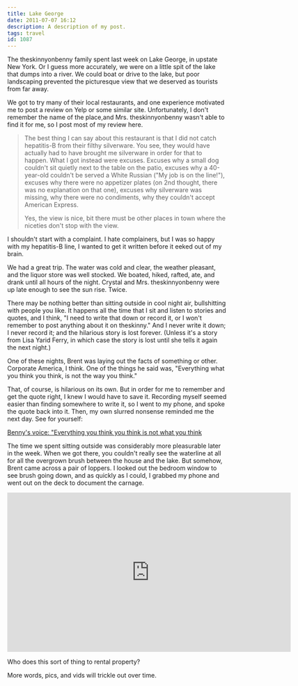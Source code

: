 ```yaml
---
title: Lake George
date: 2011-07-07 16:12
description: A description of my post.
tags: travel
id: 1087
---
```

The theskinnyonbenny family spent last week on Lake George, in upstate New York. Or I guess more accurately, we were on a little spit of the lake that dumps into a river. We could boat or drive to the lake, but poor landscaping prevented the picturesque view that we deserved as tourists from far away. 

We got to try many of their local restaurants, and one experience motivated me to post a review on Yelp or some similar site. Unfortunately, I don't remember the name of the place,and Mrs. theskinnyonbenny wasn't able to find it for me, so I post most of my review here. 
<span class="spanEndPreview">&nbsp;</span>
<blockquote>The best thing I can say about this restaurant is that I did not catch hepatitis-B from their filthy silverware. You see, they would have actually had to have brought me silverware in order for that to happen. What I got instead were excuses. Excuses why a small dog couldn't sit quietly next to the table on the patio, excuses why a 40-year-old couldn't be served a White Russian ("My job is on the line!"), excuses why there were no appetizer plates (on 2nd thought, there was no explanation on that one), excuses why silverware was missing, why there were no condiments, why they couldn't accept American Express. 

Yes, the view is nice, bit there must be other places in town where the niceties don't stop with the view. </blockquote>

I shouldn't start with a complaint.  I hate complainers, but I was so happy with my hepatitis-B line, I wanted to get it written before it eeked out of my brain. 

We had a great trip. The water was cold and clear, the weather pleasant, and the liquor store was well stocked. We boated, hiked, rafted, ate, and drank until all hours of the night. Crystal and Mrs. theskinnyonbenny were up late enough to see the sun rise.  Twice. 

There may be nothing better than sitting outside in cool night air, bullshitting with people you like.  It happens all the time that I sit and listen to stories and quotes, and I think, "I need to write that down or record it, or I won't remember to post anything about it on theskinny."  And I never write it down; I never record it; and the hilarious story is lost forever.  (Unless it's a story from Lisa Yarid Ferry, in which case the story is lost until she tells it again the next night.)

One of these nights, Brent was laying out the facts of something or other.  Corporate America, I think.  One of the things he said was, "Everything what you think you think, is not the way you think."

That, of course, is hilarious on its own.  But in order for me to remember and get the quote right, I knew I would have to save it.  Recording myself seemed easier than finding somewhere to write it, so I went to my phone, and spoke the quote back into it.  Then, my own slurred nonsense reminded me the next day.  See for yourself:

<script type="text/javascript" src="http://mediaplayer.yahoo.com/js"></script><a href="/sound/EverythingYouThink.wav">Benny's voice:  "Everything you think you think is not what you think</a>

The time we spent sitting outside was considerably more pleasurable later in the week.  When we got there, you couldn't really see the waterline at all for all the overgrown brush between the house and the lake.  But somehow, Brent came across a pair of loppers.  I looked out the bedroom window to see brush going down, and as quickly as I could, I grabbed my phone and went out on the deck to document the carnage.

<iframe src="http://player.vimeo.com/video/26141630?title=0&amp;byline=0&amp;portrait=0" width="651" height="366" frameborder="0"></iframe>

Who does this sort of thing to rental property?

More words, pics, and vids will trickle out over time.
